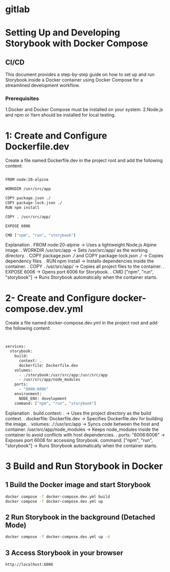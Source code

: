 # gitlab
# Setting Up and Developing Storybook with Docker Compose
## CI/CD
This document provides a step-by-step guide on how to set up and run Storybook inside a Docker container using Docker Compose for a streamlined development workflow.
### Prerequisites
1.Docker and Docker Compose must be installed on your system.
2.Node.js and npm or Yarn should be installed for local testing.  

# 1: Create and Configure Dockerfile.dev
Create a file named Dockerfile.dev in the project root and add the following content:
```bash

FROM node:20-alpine

WORKDIR /usr/src/app

COPY package.json ./
COPY package-lock.json ./
RUN npm install

COPY . /usr/src/app/

EXPOSE 6006

CMD ["npm", "run", "storybook"]


```


Explanation
. FROM node:20-alpine → Uses a lightweight Node.js Alpine image.
. WORKDIR /usr/src/app → Sets /usr/src/app/ as the working directory.
. COPY package.json ./ and COPY package-lock.json ./ → Copies dependency files.
. RUN npm install → Installs dependencies inside the container.
. COPY . /usr/src/app/ → Copies all project files to the container.
. EXPOSE 6006 → Opens port 6006 for Storybook.
. CMD ["npm", "run", "storybook"] → Runs Storybook automatically when the container starts.

# 2- Create and Configure docker-compose.dev.yml

Create a file named docker-compose.dev.yml in the project root and add the following content:
```bash


services:
  storybook:
    build:
      context: .
      dockerfile: Dockerfile.dev
    volumes:
      - ./storybook:/usr/src/app:/usr/src/app
      - /usr/src/app/node_modules
    ports:
      - "6006:6006"
    environment:
      NODE_ENV: development
    command: ["npm", "run", "storybook"]

```


Explanation
. build.context: . → Uses the project directory as the build context.
. dockerfile: Dockerfile.dev → Specifies Dockerfile.dev for building the image.
. volumes:
./:/usr/src/app → Syncs code between the host and container.
/usr/src/app/node_modules → Keeps node_modules inside the container to avoid conflicts with host dependencies.
. ports: "6006:6006" → Exposes port 6006 for accessing Storybook.
command: ["npm", "run", "storybook"] → Runs Storybook automatically when the container starts.


# 3 Build and Run Storybook in Docker
## 1 Build the Docker image and start Storybook
```bash
docker compose -f docker-compose.dev.yml build
docker compose -f docker-compose.dev.yml up
```
## 2 Run Storybook in the background (Detached Mode)
```bash
docker compose -f docker-compose.dev.yml up -d
```
## 3 Access Storybook in your browser
```bash
http://localhost:6006
```




